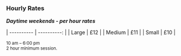 ### Hourly Rates

***Daytime weekends - per hour rates***

| ---------- | ----------: |
| Large      | £12         |
| Medium     | £11         |
| Small      | £10         |

<small>10 am – 6:00 pm<br/>2 hour minimum session.</small>
